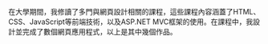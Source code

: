 在大學期間，我修讀了多門與網頁設計相關的課程，這些課程內容涵蓋了HTML、CSS、JavaScript等前端技術，以及ASP.NET MVC框架的使用。在課程中，我設計並完成了數個網頁應用程式，以上是其中幾個作品。
